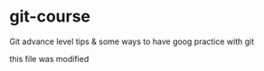 # git-course
Git advance level
tips & some ways to have goog practice with git

this file was modified
